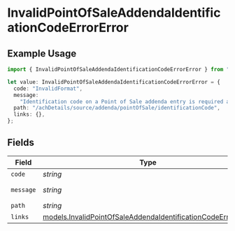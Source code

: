 # InvalidPointOfSaleAddendaIdentificationCodeErrorError

## Example Usage

```typescript
import { InvalidPointOfSaleAddendaIdentificationCodeErrorError } from "dwolla-typescript";

let value: InvalidPointOfSaleAddendaIdentificationCodeErrorError = {
  code: "InvalidFormat",
  message:
    "Identification code on a Point of Sale addenda entry is required and can be up to 6 characters.",
  path: "/achDetails/source/addenda/pointOfSale/identificationCode",
  links: {},
};
```

## Fields

| Field                                                                                                                              | Type                                                                                                                               | Required                                                                                                                           | Description                                                                                                                        | Example                                                                                                                            |
| ---------------------------------------------------------------------------------------------------------------------------------- | ---------------------------------------------------------------------------------------------------------------------------------- | ---------------------------------------------------------------------------------------------------------------------------------- | ---------------------------------------------------------------------------------------------------------------------------------- | ---------------------------------------------------------------------------------------------------------------------------------- |
| `code`                                                                                                                             | *string*                                                                                                                           | :heavy_minus_sign:                                                                                                                 | N/A                                                                                                                                | InvalidFormat                                                                                                                      |
| `message`                                                                                                                          | *string*                                                                                                                           | :heavy_minus_sign:                                                                                                                 | N/A                                                                                                                                | Identification code on a Point of Sale addenda entry is required and can be up to 6 characters.                                    |
| `path`                                                                                                                             | *string*                                                                                                                           | :heavy_minus_sign:                                                                                                                 | N/A                                                                                                                                | /achDetails/source/addenda/pointOfSale/identificationCode                                                                          |
| `links`                                                                                                                            | [models.InvalidPointOfSaleAddendaIdentificationCodeErrorLinks](../models/invalidpointofsaleaddendaidentificationcodeerrorlinks.md) | :heavy_minus_sign:                                                                                                                 | N/A                                                                                                                                | {}                                                                                                                                 |